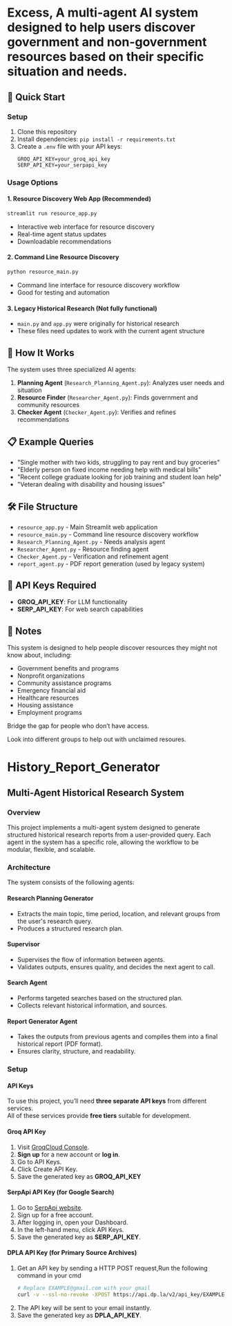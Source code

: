 # Excess, A multi-agent AI system designed to help users discover government and non-government resources based on their specific situation and needs.

## 🚀 Quick Start

### Setup
1. Clone this repository
2. Install dependencies: `pip install -r requirements.txt`
3. Create a `.env` file with your API keys:
   ```
   GROQ_API_KEY=your_groq_api_key
   SERP_API_KEY=your_serpapi_key
   ```

### Usage Options

#### 1. **Resource Discovery Web App** (Recommended)
```bash
streamlit run resource_app.py
```
- Interactive web interface for resource discovery
- Real-time agent status updates
- Downloadable recommendations

#### 2. **Command Line Resource Discovery**
```bash
python resource_main.py
```
- Command line interface for resource discovery workflow
- Good for testing and automation

#### 3. **Legacy Historical Research** (Not fully functional)
- `main.py` and `app.py` were originally for historical research
- These files need updates to work with the current agent structure

## 🤖 How It Works

The system uses three specialized AI agents:

1. **Planning Agent** (`Research_Planning_Agent.py`): Analyzes user needs and situation
2. **Resource Finder** (`Researcher_Agent.py`): Finds government and community resources
3. **Checker Agent** (`Checker_Agent.py`): Verifies and refines recommendations

## 📋 Example Queries

- "Single mother with two kids, struggling to pay rent and buy groceries"
- "Elderly person on fixed income needing help with medical bills" 
- "Recent college graduate looking for job training and student loan help"
- "Veteran dealing with disability and housing issues"

## 🛠️ File Structure

- `resource_app.py` - Main Streamlit web application
- `resource_main.py` - Command line resource discovery workflow
- `Research_Planning_Agent.py` - Needs analysis agent
- `Researcher_Agent.py` - Resource finding agent  
- `Checker_Agent.py` - Verification and refinement agent
- `report_agent.py` - PDF report generation (used by legacy system)

## 🔧 API Keys Required

- **GROQ_API_KEY**: For LLM functionality
- **SERP_API_KEY**: For web search capabilities

## 📝 Notes

This system is designed to help people discover resources they might not know about, including:
- Government benefits and programs
- Nonprofit organizations
- Community assistance programs
- Emergency financial aid
- Healthcare resources
- Housing assistance
- Employment programs

Bridge the gap for people who don’t have access. 

Look into different groups to help out with unclaimed resoures.


# History_Report_Generator

## Multi-Agent Historical Research System
### Overview
This project implements a multi-agent system designed to generate structured historical research reports from a user-provided query. Each agent in the system has a specific role, allowing the workflow to be modular, flexible, and scalable.

### Architecture
The system consists of the following agents:
#### Research Planning Generator
 - Extracts the main topic, time period, location, and relevant groups from the user's research query.
 - Produces a structured research plan.

#### Supervisor
 - Supervises the flow of information between agents.
 - Validates outputs, ensures quality, and decides the next agent to call.

#### Search Agent
 - Performs targeted searches based on the structured plan.
 - Collects relevant historical information, and sources.

#### Report Generator Agent
 - Takes the outputs from previous agents and compiles them into a final historical report (PDF format).
 - Ensures clarity, structure, and readability.


### Setup

#### API Keys

To use this project, you’ll need **three separate API keys** from different services.  
All of these services provide **free tiers** suitable for development.

#### Groq API Key

1. Visit [GroqCloud Console](https://console.groq.com/).  
2. **Sign up** for a new account or **log in**.  
3. Go to API Keys.  
4. Click Create API Key.  
5. Save the generated key as **GROQ_API_KEY**


#### SerpApi API Key (for Google Search)

1. Go to [SerpApi website](https://serpapi.com/).  
2. Sign up for a free account.  
3. After logging in, open your Dashboard.  
4. In the left-hand menu, click API Keys.  
5. Save the generated key as **SERP_API_KEY**.


#### DPLA API Key (for Primary Source Archives)

1. Get an API key by sending a HTTP POST request,Run the following command in your cmd
   ```bash
   # Replace EXAMPLE@gmail.com with your gmail
   curl -v --ssl-no-revoke -XPOST https://api.dp.la/v2/api_key/EXAMPLE@gmail.com 
2. The API key will be sent to your email instantly.  
3. Save the generated key as **DPLA_API_KEY**.
